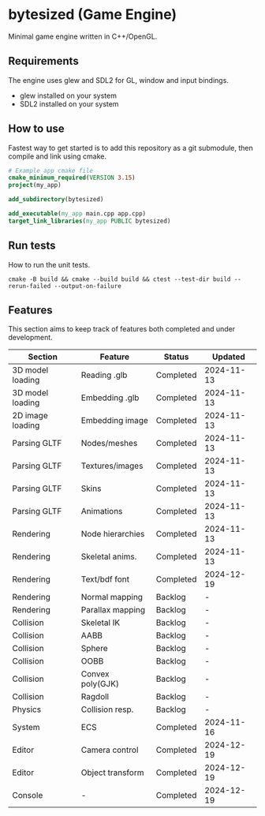 # bytesized (Game Engine)
Minimal game engine written in C++/OpenGL.

## Requirements
The engine uses glew and SDL2 for GL, window and input bindings.
* glew installed on your system
* SDL2 installed on your system

## How to use
Fastest way to get started is to add this repository as a git submodule, then compile and link using cmake.

```cmake
# Example app cmake file
cmake_minimum_required(VERSION 3.15)
project(my_app)

add_subdirectory(bytesized)

add_executable(my_app main.cpp app.cpp)
target_link_libraries(my_app PUBLIC bytesized)
```

## Run tests
How to run the unit tests.

`cmake -B build && cmake --build build && ctest --test-dir build --rerun-failed --output-on-failure`

## Features
This section aims to keep track of features both completed and under development.

|Section         |Feature         |Status          |Updated         |
|----------------|----------------|----------------|----------------|
|3D model loading|Reading .glb    |Completed       |2024-11-13      |
|3D model loading|Embedding .glb  |Completed       |2024-11-13      |
|2D image loading|Embedding image |Completed       |2024-11-13      |
|Parsing GLTF    |Nodes/meshes    |Completed       |2024-11-13      |
|Parsing GLTF    |Textures/images |Completed       |2024-11-13      |
|Parsing GLTF    |Skins           |Completed       |2024-11-13      |
|Parsing GLTF    |Animations      |Completed       |2024-11-13      |
|Rendering       |Node hierarchies|Completed       |2024-11-13      |
|Rendering       |Skeletal anims. |Completed       |2024-11-13      |
|Rendering       |Text/bdf font   |Completed       |2024-12-19      |
|Rendering       |Normal mapping  |Backlog         |-               |
|Rendering       |Parallax mapping|Backlog         |-               |
|Collision       |Skeletal IK     |Backlog         |-               |
|Collision       |AABB            |Backlog         |-               |
|Collision       |Sphere          |Backlog         |-               |
|Collision       |OOBB            |Backlog         |-               |
|Collision       |Convex poly(GJK)|Backlog         |-               |
|Collision       |Ragdoll         |Backlog         |-               |
|Physics         |Collision resp. |Backlog         |-               |
|System          |ECS             |Completed       |2024-11-16      |
|Editor          |Camera control  |Completed       |2024-12-19      |
|Editor          |Object transform|Completed       |2024-12-19      |
|Console         |-               |Completed       |2024-12-19      |
